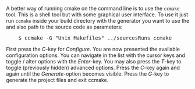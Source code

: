 A better way of running cmake on the command line is to use the `ccmake` tool. This is a shell tool but with some graphical user interface. To use it just run `ccmake` inside your build directory with the generator you want to use the and also path to the source code as parameters:

<pre class="terminal bootcamp">
	<span class="codeline">$ ccmake -G "Unix Makefiles" ../sources<span>Runs ccmake</span></span>
</pre>

First press the *C*-key for *Configure*. You are now presented the available configuration options. You can navigate in the list with the cursor keys and toggle / alter options with the *Enter*-key. You may also press the *T*-key to toggle (previously hidden) advanced options. Press the *C*-key again and again until the *Generate*-option becomes visible. Press the *G*-key to generate the project files and exit ccmake.